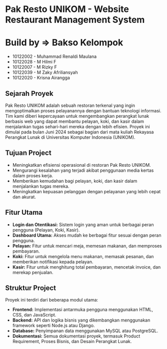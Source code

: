 # Pak Resto UNIKOM - Website Restaurant Management System

# Build by => Bakso Kelompok

- 10122002 - Muhammad Renaldi Maulana
- 10122028 - M Hilmi F
- 10122007 - M Rizky F
- 10122039 - M Zaky Afriliansyah
- 10122020 - Krisna Airangga

## Sejarah Proyek

Pak Resto UNIKOM adalah sebuah restoran terkenal yang ingin mengoptimalkan proses pelayanannya dengan bantuan teknologi informasi. Tim kami diberi kepercayaan untuk mengembangkan perangkat lunak berbasis web yang dapat membantu pelayan, koki, dan kasir dalam menjalankan tugas sehari-hari mereka dengan lebih efisien. Proyek ini dimulai pada bulan Juni 2024 sebagai bagian dari mata kuliah Rekayasa Perangkat Lunak di Universitas Komputer Indonesia (UNIKOM).

## Tujuan Project

- Meningkatkan efisiensi operasional di restoran Pak Resto UNIKOM.
- Mengurangi kesalahan yang terjadi akibat penggunaan media kertas dalam proses kerja.
- Memberikan kemudahan bagi pelayan, koki, dan kasir dalam menjalankan tugas mereka.
- Meningkatkan kepuasan pelanggan dengan pelayanan yang lebih cepat dan akurat.

## Fitur Utama

- **Login dan Otentikasi:** Sistem login yang aman untuk berbagai peran pengguna (Pelayan, Koki, Kasir).
- **Dashboard Utama:** Akses mudah ke berbagai fitur sesuai dengan peran pengguna.
- **Pelayan:** Fitur untuk mencari meja, memesan makanan, dan memproses pembayaran.
- **Koki:** Fitur untuk mengelola menu makanan, memasak pesanan, dan memberikan notifikasi kepada pelayan.
- **Kasir:** Fitur untuk menghitung total pembayaran, mencetak invoice, dan merekap penjualan.

## Struktur Project

Proyek ini terdiri dari beberapa modul utama:

- **Frontend:** Implementasi antarmuka pengguna menggunakan HTML, CSS, dan JavaScript.
- **Backend:** API dan logika bisnis yang dikembangkan menggunakan framework seperti Node.js atau Django.
- **Database:** Penyimpanan data menggunakan MySQL atau PostgreSQL.
- **Dokumentasi:** Semua dokumentasi proyek, termasuk Product Requirement, Proses Bisnis, dan Desain Perangkat Lunak.
